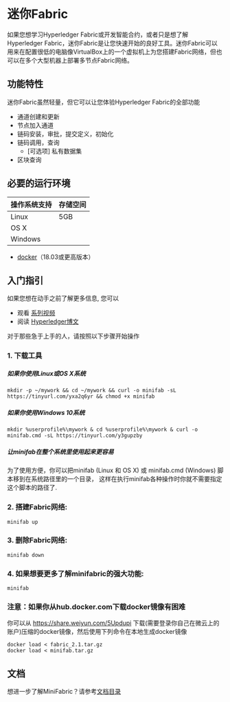 # 迷你Fabric

如果您想学习Hyperledger Fabric或开发智能合约，或者只是想了解Hyperledger Fabric，迷你Fabric是让您快速开始的良好工具。迷你Fabric可以用来在配置很低的电脑像VirtualBox上的一个虚拟机上为您搭建Fabric网络，但也可以在多个大型机器上部署多节点Fabric网络。


## 功能特性

迷你Fabric虽然轻量，但它可以让您体验Hyperledger Fabric的全部功能

- 通道创建和更新
- 节点加入通道
- 链码安装，审批，提交定义，初始化
- 链码调用，查询
    - [可选项] 私有数据集
- 区块查询

## 必要的运行环境

操作系统支持 | 存储空间 |
|---- | ---- |
Linux | 5GB |
OS X |  |
Windows |   |  

- [docker](https://www.docker.com/)（18.03或更高版本）

## 入门指引

如果您想在动手之前了解更多信息, 您可以
- 观看 [系列视频](https://www.youtube.com/playlist?list=PL0MZ85B_96CExhq0YdHLPS5cmSBvSmwyO) 
- 阅读 [Hyperledger博文](https://www.hyperledger.org/blog/2020/04/29/minifabric-a-hyperledger-fabric-quick-start-tool-with-video-guides) 


对于那些急于上手的人，请按照以下步骤开始操作

### 1. 下载工具
##### 如果你使用Linux或OS X系统
```
mkdir -p ~/mywork && cd ~/mywork && curl -o minifab -sL https://tinyurl.com/yxa2q6yr && chmod +x minifab
```

##### 如果你使用Windows 10系统
```
mkdir %userprofile%\mywork & cd %userprofile%\mywork & curl -o minifab.cmd -sL https://tinyurl.com/y3gupzby
```

##### 让minifab在整个系统里使用起来更容易

为了使用方便，你可以把minifab (Linux 和 OS X) 或 minifab.cmd (Windows) 脚本移到在系统路径里的一个目录， 这样在执行minifab各种操作时你就不需要指定这个脚本的路径了.

### 2. 搭建Fabric网络:

```
minifab up
```

### 3. 删除Fabric网络:
```
minifab down
```

### 4. 如果想要更多了解minifabric的强大功能:
```
minifab
```

### 注意：如果你从hub.docker.com下载docker镜像有困难
你可以从 https://share.weiyun.com/5Updupi 下载(需要登录你自己在微云上的账户)压缩的docker镜像，然后使用下列命令在本地生成docker镜像
```
docker load < fabric_2.1.tar.gz
docker load < minifab.tar.gz
```
## 文档
想进一步了解MiniFabric？请参考[文档目录](./docs/README.md)